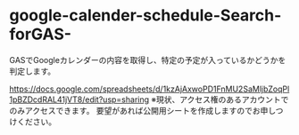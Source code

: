 # google-calender-schedule-Search-forGAS-
GASでGoogleカレンダーの内容を取得し、特定の予定が入っているかどうかを判定します。

https://docs.google.com/spreadsheets/d/1kzAjAxwoPD1FnMU2SaMljbZoqPl1pBZDcdRAL41jVT8/edit?usp=sharing
※現状、アクセス権のあるアカウントでのみアクセスできます。
要望があれば公開用シートを作成しますのでお申しつけください。
